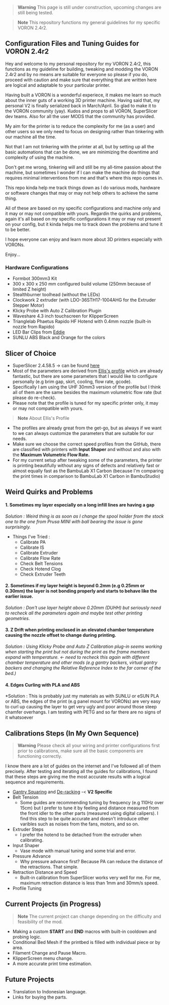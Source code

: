 > **Warning**
> This page is still under construction, upcoming changes are still being tested.

> **Note**
> This repository functions my general guidelines for my specific VORON 2.4r2.

## Configuration Files and Tuning Guides for VORON 2.4r2

Hey and welcome to my personal repository for my VORON 2.4r2, this functions as my guideline for building, tweaking and modding the VORON 2.4r2 and by no means are suitable for everyone so please if you do, proceed with caution and make sure that everything that are written here are logical and adaptable to your particular printer. 

Having built a VORON is a wonderful experiece, it makes me learn so much about the inner guts of a working 3D printer machine. Having said that, my personal V2 is finally serialized back in March/April. So glad to make it to the VORON community (yay). Kudos and props to all VORON, SuperSlicer dev teams. Also for all the user MODS that the community has provided.

My aim for the printer is to reduce the complexity for me (as a user) and other users so we only need to focus on designing rather than tinkering with our machine all the time.

Not that I am not tinkering with the printer at all, but by setting up all the basic automations that can be done, we are minimizing the downtime and complexity of using the machine.

Don't get me wrong, tinkering will and still be my all-time passion about the machine, but sometimes I wonder if I can make the machine do things that requires minimal interventions from me and that's where this repo comes in.

This repo kinda help me track things down as I do various mods, hardware or software changes that may or may not help others to achieve the same thing.

All of these are based on my specific configurations and machine only and it may or may not compatible with yours. Regardin the quirks and problems, again it's all based on my specific configurations it may or may not present on your config, but it kinda helps me to track down the problems and tune it to be better.

I hope everyone can enjoy and learn more about 3D printers especially with VORONs.

Enjoy...

### Hardware Configurations
- Formbot 300mm3 Kit
- 300 x 300 x 250 mm configured build volume (250mm because of limited Z height)
- Stealthburner toolhead (without the LEDs)
- Clockwork 2 extruder (with  LDO-36STH17-1004AHG for the Extruder Stepper Motor)
- Klicky Probe with Auto Z Calibration Plugin
- Waveshare 4.3 inch touchscreen for KlipperScreen
- Trianglelab Phaetus Rapido HF Hotend with 0.4mm nozzle (built-in nozzle from Rapido)
- LED Bar Clips from [Eddie](https://github.com/VoronDesign/VoronUsers/blob/master/printer_mods/eddie/LED_Bar_Clip/LED_Bar_Clip_Misumi_version2.stl) 
- SUNLU ABS Black and Orange for the colors

## Slicer of Choice
- SuperSlicer 2.4.58.5 -> can be found [here](https://github.com/supermerill/SuperSlicer/releases)
- Most of the parameters are derived from [Ellis's profile](https://github.com/AndrewEllis93/Ellis-SuperSlicer-Profiles) which are already fantastic, but there are some parameters that I would like to configure personally (e.g brim gap, skirt, cooling, flow rate, gcode). 
- Specifically I am using the UHF 30mm3 version of the profile but I think all of them are the same besides the maximum volumetric flow rate (but please do re-check).
- Please note that the profile is tuned for my specific printer only, it may or may not compatible with yours.


> **Note**
> About Ellis's Profile
- The profiles are already great from the get-go, but as always if we want to we can always customize the parameters that are suitable for our needs.
- Make sure we choose the correct speed profiles from the GitHub, there are classified with printers with **Input Shaper** and without and also with the **Maximum Volumetric Flow Rate.**
- For my current setup after tweaking some of the parameters, the printer is printing beautifully without any signs of defects and relatively fast or almost equally fast as the BambuLab X1 Carbon (because I'm comparing the print times in comparison to BambuLab X1 Carbon in BambuStudio)

## Weird Quirks and Problems
#### 1. Sometimes my layer especially on a long infill lines are having a gap 
*Solution : Weird thing is as soon as I change the spool holder from the stock one to the one from Prusa MINI with ball bearing the issue is gone surprisingly.*
- Things I've Tried : 
   - Calibrate PA
   - Calibrate IS
   - Calibrate Extruder
   - Calibrate Flow Rate
   - Check Belt Tensions
   - Check Hotend Clog
   - Check Extruder Teeth

#### 2. Sometimes if my layer height is beyond 0.2mm (e.g 0.25mm or 0.30mm) the layer is not bonding properly and starts to behave like the earlier issue.
*Solution : Don't use layer height above 0.20mm (DUHH) but seriously need to recheck all the parameters again and maybe test other printing geometries.*

#### 3. Z Drift when printing enclosed in an elevated chamber temperature causing the nozzle offset to change during printing.

*Solution : Using Klicky Probe and Auto Z Calibration plug-in seems working when starting the print but not during the print as the frame members expand with temperature. <- need to recheck this again with different chamber temperature and other mods (e.g gantry backers, virtual gantry backers and changing the Relative Reference Index to the far corner of the bed.)*

#### 4. Edges Curling with PLA and ABS

*Solution : This is probably just my materials as with SUNLU or eSUN PLA or ABS, the edges of the print (e.g panel mount for VORONs) are very easy to curl up causing the layer to get very ugly and poor around those steep chamfer overhangs. I am testing with PETG and so far there are no signs of it whatsoever

## Calibrations Steps (In My Own Sequence)
> **Warning**
> Please check all your wiring and printer configurations first prior to calibrations, make sure all the basic components are functioning correctly.

I know there are a lot of guides on the internet and I've followed all of them precisely.
After testing and iterating all the guides for calibrations, I found that these steps are giving me the most accurate results with a logical sequence and requirements.
- [Gantry Squaring](https://github.com/AndrewEllis93/Print-Tuning-Guide/blob/main/articles/voron_v2_gantry_squaring.md) and [De-racking](https://www.youtube.com/watch?v=cOn6u9kXvy0) -< **V2 Specific**
- Belt Tension
   - Some guides are recommending tuning by frequency (e.g 110Hz over 15cm) but I prefer to tune it by feeling and distance measured from the front idler to the other parts (measured using digital calipers). I find this step to be quite accurate and doesn't introduce other varibles such as noises from the fans, motors, and so on.
- Extruder Steps
   - I prefer the hotend to be detached from the extruder when calibrating.  
- Input Shaper
   - Vase mode with manual tuning and some trial and error. 
- Pressure Advance
   - Why pressure advance first? Because PA can reduce the distance of the retractions. That simple.
- Retraction Distance and Speed
   - Built-in calibration from SuperSlicer works very well for me. For me, maximum retraction distance is less than 1mm and 30mm/s speed. 
- Profile Tuning  

## Current Projects (in Progress)
> **Note**
> The current project can change depending on the difficulty and feasibility of the mod.
- Making a custom **START** and **END** macros with built-in cooldown and probing logic.
- Conditional Bed Mesh if the printbed is filled with individual piece or by area.
- Filament Change and Pause Macro.
- KlipperScreen menu change.
- A more accurate print time estimation.

## Future Projects 
- Translation to Indonesian language.
- Links for buying the parts.



<!---
oktavianusricky/oktavianusricky is a ✨ special ✨ repository because its `README.md` (this file) appears on your GitHub profile.
You can click the Preview link to take a look at your changes.
--->

